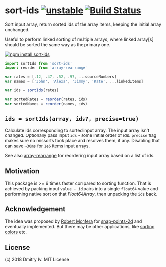 # sort-ids [![unstable](https://img.shields.io/badge/stability-unstable-green.svg)](http://github.com/badges/stability-badges) [![Build Status](https://travis-ci.org/dy/sort-ids.svg?branch=master)](https://travis-ci.org/dy/sort-ids)

Sort input array, return sorted ids of the array items, keeping the initial array unchanged.

Useful to perform linked sorting of multiple arrays, where linked array[s] should be sorted the same way as the primary one.

[![npm install sort-ids](https://nodei.co/npm/sort-ids.png?mini=true)](https://npmjs.org/package/sort-ids/)

```js
import sortIds from 'sort-ids'
import reorder from 'array-rearrange'

var rates = [.12, .47, .52, .97, ...sourceNumbers]
var names = ['John', 'Alexa', 'Jimmy', 'Kate', ...linkedItems]

var ids = sortIds(rates)

var sortedRates = reorder(rates, ids)
var sortedNames = reorder(names, ids)
```

## `ids = sortIds(array, ids?, precise=true)`

Calculate ids corresponding to sorted input array. The input array isn't changed. Optionally pass input `ids` - some initial order of ids. `precise` flag makes sure no missorts took place and resolves them, if any. Disabling that can save `~30ms` for `1e6` items input arrays.

See also [array-rearrange](https://ghub.io/array-rearrange) for reordering input array based on a list of ids.

## Motivation

This package is >= 6 times faster compared to sorting function. That is achieved by packing input `value - id` pairs into a single `float64` value and performing native sort on that _Float64Array_, then unpacking the `ids` back.


## Acknowledgement

The idea was proposed by [Robert Monfera](https://github.com/monfera) for [snap-points-2d](https://ghub.io/snap-points-2d) and eventually implemented. But there may be other applications, like [sorting colors](https://twitter.com/winkerVSbecks/status/1063919602038685697) etc.

## License

(c) 2018 Dmitry Iv. MIT License
